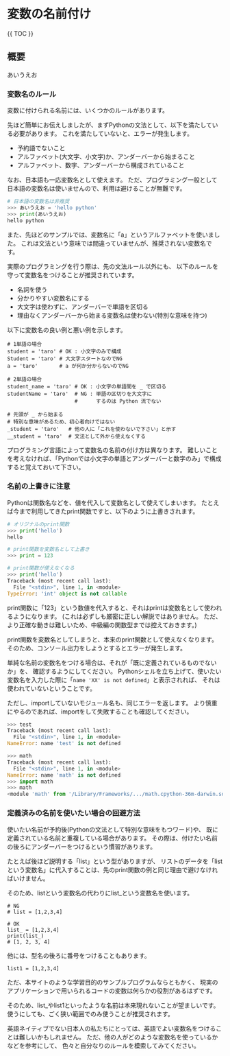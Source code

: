 # 変数の名前付け

{{ TOC }}

## 概要

あいうえお

### 変数名のルール

変数に付けられる名前には、いくつかのルールがあります。

先ほど簡単にお伝えしましたが、まずPythonの文法として、以下を満たしている必要があります。
これを満たしていないと、エラーが発生します。

* 予約語でないこと
* アルファベット(大文字、小文字)か、アンダーバーから始まること
* アルファベット、数字、アンダーバーから構成されていること

なお、日本語も一応変数名として使えます。
ただ、プログラミング一般として日本語の変数名は使いませんので、利用は避けることが無難です。

```python
# 日本語の変数名は非推奨
>>> あいうえお = 'hello python'
>>> print(あいうえお)
hello python
```

また、先ほどのサンプルでは、変数名に「a」というアルファベットを使いました。
これは文法という意味では間違っていませんが、推奨されない変数名です。

実際のプログラミングを行う際は、先の文法ルール以外にも、
以下のルールを守って変数名をつけることが推奨されています。

* 名詞を使う
*	分かりやすい変数名にする
*	大文字は使わずに、アンダーバーで単語を区切る
*	理由なくアンダーバーから始まる変数名は使わない(特別な意味を持つ)

以下に変数名の良い例と悪い例を示します。

```text
# 1単語の場合
student = 'taro' # OK : 小文字のみで構成
Student = 'taro' # 大文字スタートなのでNG
a = 'taro'       # a が何か分からないのでNG

# 2単語の場合
student_name = 'taro' # OK : 小文字の単語間を _ で区切る
studentName = 'taro'  # NG : 単語の区切りを大文字に
                      #      するのは Python 流でない

# 先頭が _ から始まる
# 特別な意味があるため、初心者向けではない
_student = 'taro'   # 他の人に「これを使わないで下さい」と示す
__student = 'taro'  # 文法として外から使えなくする
```

プログラミング言語によって変数名の名前の付け方は異なります。
難しいことを考えなければ、「Pythonでは小文字の単語とアンダーバーと数字のみ」で構成すると覚えておいて下さい。

### 名前の上書きに注意

Pythonは関数名などを、値を代入して変数名として使えてしまいます。
たとえば今まで利用してきたprint関数ですと、以下のように上書きされます。

```python
# オリジナルのprint関数
>>> print('hello')
hello

# print関数を変数名として上書き
>>> print = 123

# print関数が使えなくなる
>>> print('hello')
Traceback (most recent call last):
  File "<stdin>", line 1, in <module>
TypeError: 'int' object is not callable
```

print関数に「123」という数値を代入すると、それはprintは変数名として使われるようになります。
(これは必ずしも厳密に正しい解説ではありません。
ただ、より正確な動きは難しいため、中級編の関数型までは控えておきます。)

print関数を変数名としてしまうと、本来のprint関数として使えなくなります。
そのため、コンソール出力をしようとするとエラーが発生します。

単純な名前の変数名をつける場合は、それが「既に定義されているものでないか」を、
確認するようにしてください。
Pythonシェルを立ち上げて、使いたい変数名を入力した際に「`name 'XX' is not defined`」と表示されれば、
それは使われていないということです。

ただし、importしていないモジュール名も、同じエラーを返します。
より慎重にやるのであれば、importをして失敗することも確認してください。

```python
>>> test
Traceback (most recent call last):
  File "<stdin>", line 1, in <module>
NameError: name 'test' is not defined

>>> math
Traceback (most recent call last):
  File "<stdin>", line 1, in <module>
NameError: name 'math' is not defined
>>> import math
>>> math
<module 'math' from '/Library/Frameworks/.../math.cpython-36m-darwin.so'>
```

### 定義済みの名前を使いたい場合の回避方法

使いたい名前が予約後(Pythonの文法として特別な意味をもつワード)や、
既に定義されている名前と重複している場合があります。
その際は、付けたい名前の後ろにアンダーバーをつけるという慣習があります。

たとえば後ほど説明する「list」という型がありますが、
リストのデータを「listという変数名」に代入することは、先のprint関数の例と同じ理由で避けなければいけません。

そのため、listという変数名の代わりにlist_という変数名を使います。

```
# NG
# list = [1,2,3,4]

# OK
list_ = [1,2,3,4]
print(list_)
# [1, 2, 3, 4]
```

他には、型名の後ろに番号をつけることもあります。

```
list1 = [1,2,3,4]
```

ただ、本サイトのような学習目的のサンプルプログラムならともかく、
現実のアプリケーションで用いられるコードの変数は何らかの役割があるはずです。

そのため、list_やlist1といったような名前は本来現れないことが望ましいです。
使うにしても、ごく狭い範囲でのみ使うことが推奨されます。

英語ネイティブでない日本人の私たちにとっては、英語でよい変数名をつけることは難しいかもしれません。
ただ、他の人がどのような変数名を使っているかなどを参考にして、
色々と自分なりのルールを模索してみてください。
